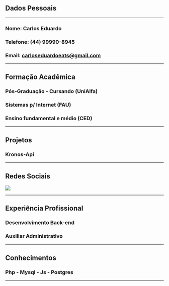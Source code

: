 
## Dados Pessoais
---------------------------------------------------------------
### Nome: Carlos Eduardo
### Telefone: (44) 99990-8945
### Email: carloseduardoeats@gmail.com

---------------------------------------------------------------

## Formação Acadêmica

### Pós-Graduação - Cursando (UniAlfa)

### Sistemas p/ Internet (FAU)

### Ensino fundamental e médio (CED)

---------------------------------------------------------------

## Projetos

### Kronos-Api 

---------------------------------------------------------------

## Redes Sociais

<p align="left">

<a href="https://www.linkedin.com/in/carlos-eduardo-elias-a61ba2180/"><img src="https://img.shields.io/badge/-LinkedIn-0077B5?style=flat&logo=Linkedin&logoColor=white"/></a>

</p>

---------------------------------------------------------------

## Experiência Profissional

### Desenvolvimento Back-end

### Auxiliar Administrativo

---------------------------------------------------------------

## Conhecimentos

### Php - Mysql - Js - Postgres

---------------------------------------------------------------
